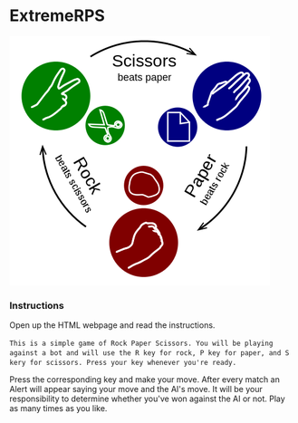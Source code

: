 # ExtremeRPS
![3-RPS-Example-Picture](Images/9-RPS-example.png)

### Instructions

Open up the HTML webpage and read the instructions.

```This is a simple game of Rock Paper Scissors. You will be playing against a bot and will use the R key for rock, P key for paper, and S kery for scissors. Press your key whenever you're ready.```

Press the corresponding key and make your move.
After every match an Alert will appear saying your move and the AI's move.
It will be your responsibility to determine whether you've won against the AI or not.
Play as many times as you like.